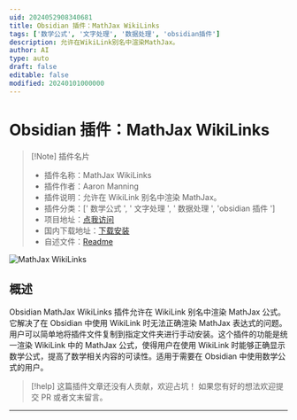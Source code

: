```yaml
---
uid: 2024052908340681
title: Obsidian 插件：MathJax WikiLinks
tags: ['数学公式', '文字处理', '数据处理', 'obsidian插件']
description: 允许在WikiLink别名中渲染MathJax。
author: AI
type: auto
draft: false
editable: false
modified: 20240101000000
---
```


# Obsidian 插件：MathJax WikiLinks

> [!Note] 插件名片
> - 插件名称：MathJax WikiLinks
> - 插件作者：Aaron Manning
> - 插件说明：允许在 WikiLink 别名中渲染 MathJax。
> - 插件分类：[' 数学公式 ', ' 文字处理 ', ' 数据处理 ', 'obsidian 插件 ']
> - 项目地址：[点我访问](https://github.com/aaron-jack-manning/obsidian-mathjax-wikilinks)
> - 国内下载地址：[下载安装](https://pkmer.cn/products/plugin/pluginMarket/?obsidian-mathjax-wikilinks)
> - 自述文件：[Readme](https://ghproxy.net/https://raw.githubusercontent.com/aaron-jack-manning/obsidian-mathjax-wikilinks/master/README.md)

![MathJax WikiLinks](https://cdn.pkmer.cn/covers/obsidian-mathjax-wikilinks.png!pkmer)

## 概述

Obsidian MathJax WikiLinks 插件允许在 WikiLink 别名中渲染 MathJax 公式。它解决了在 Obsidian 中使用 WikiLink 时无法正确渲染 MathJax 表达式的问题。用户可以简单地将插件文件复制到指定文件夹进行手动安装。这个插件的功能是统一渲染 WikiLink 中的 MathJax 公式，使得用户在使用 WikiLink 时能够正确显示数学公式，提高了数学相关内容的可读性。适用于需要在 Obsidian 中使用数学公式的用户。

> [!help]
> 这篇插件文章还没有人贡献，欢迎占坑！
> 如果您有好的想法欢迎提交 PR 或者文末留言。

---



